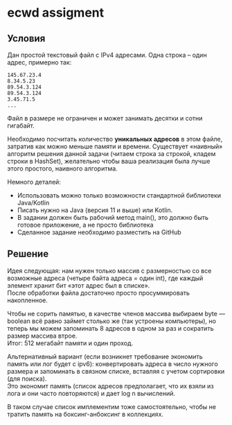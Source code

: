 # ecwd assigment

## Условия

Дан простой текстовый файл с IPv4 адресами. Одна строка – один адрес, примерно так:

```
145.67.23.4
8.34.5.23
89.54.3.124
89.54.3.124
3.45.71.5
...
```

Файл в размере не ограничен и может занимать десятки и сотни гигабайт.

Необходимо посчитать количество __уникальных адресов__ в этом файле, затратив как можно меньше памяти и времени. Существует «наивный» алгоритм решения данной задачи (читаем строка за строкой, кладем строки в HashSet), желательно чтобы ваша реализация была лучше этого простого, наивного алгоритма.

Немного деталей:
- Использовать можно только возможности стандартной библиотеки Java/Kotlin
- Писать нужно на Java (версия 11 и выше) или Kotlin.
- В задании должен быть рабочий метод main(), это должно быть готовое приложение, а не просто библиотека
- Сделанное задание необходимо разместить на GitHub

## Решение

Идея следующая: нам нужен только массив с размерностью со все возможные адреса (четыре байта адреса = один int), где каждый элемент хранит бит «этот адрес был в списке».   
После обработки файла достаточно просто просуммировать накопленное.

Чтобы не сорить памятью, в качестве членов массива выбираем byte — boolean всё равно займет столько же (так устроены компьютеры), но теперь мы можем запоминать 8 адресов в одном за раз и сократить размер массива втрое.  
Итог: 512 мегабайт памяти и один проход.  
  
Альтернативный вариант (если возникнет требование экономить память или лог будет с ipv6): конвертировать адреса в число нужного размера и запоминать в связном списке, вставляя с учетом сортировки (для поиска).  
Это экономит память (список адресов предполагает, что их взяли из лога и они часто повторяются) и дает log n вычислений.

В таком случае список имплементим тоже самостоятельно, чтобы не тратить память на боксинг-анбоксинг в коллекциях.